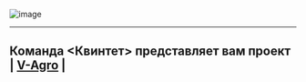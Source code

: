![image](https://user-images.githubusercontent.com/90931685/175912670-b562d103-da52-4157-84e5-431f0591f3bd.png)

______________________________

## Команда <Квинтет> представляет вам проект | [V-Agro](http://v-agro.tilda.ws) |







